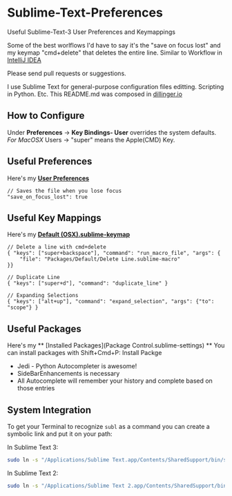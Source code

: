 # Sublime-Text-Preferences
Useful Sublime-Text-3 User Preferences and Keymappings

Some of the best worlflows I'd have to say it's the "save on focus lost" and my keymap "cmd+delete" that deletes the entire line. Similar to Workflow in [IntelliJ IDEA](https://www.jetbrains.com/idea/)

Please send pull requests or suggestions. 

I use Sublime Text for general-purpose configuration files editting. Scripting in Python. Etc. This README.md was composed in [dillinger.io](http://dillinger.io/)

## How to Configure
Under **Preferences** -> **Key Bindings- User** overrides the system defaults. 
*For MacOSX* Users -> "super" means the Apple(CMD) Key. 

## Useful Preferences
Here's my **[User Preferences](Preferences.sublime-settings)**

```
// Saves the file when you lose focus
"save_on_focus_lost": true
```

## Useful Key Mappings
Here's my **[Default (OSX).sublime-keymap](Default.sublime-keymap)**
```
// Delete a line with cmd+delete
{ "keys": ["super+backspace"], "command": "run_macro_file", "args": {
    "file": "Packages/Default/Delete Line.sublime-macro"
}}
```
```
// Duplicate Line
{ "keys": ["super+d"], "command": "duplicate_line" }
```
```
// Expanding Selections
{ "keys": ["alt+up"], "command": "expand_selection", "args": {"to": "scope"} }
```
    
## Useful Packages
Here's my ** [Installed Packages](Package Control.sublime-settings) **
You can install packages with Shift+Cmd+P: Install Packge
+ Jedi - Python Autocompleter is awesome!
+ SideBarEnhancements is necessary
+ All Autocomplete will remember your history and complete based on those entries

## System Integration

To get your Terminal to recognize `subl` as a command you can create a symbolic link and put it on your path:

In Sublime Text 3:
```bash
sudo ln -s "/Applications/Sublime Text.app/Contents/SharedSupport/bin/subl" /usr/bin/subl
```

In Sublime Text 2:
```bash
sudo ln -s "/Applications/Sublime Text 2.app/Contents/SharedSupport/bin/subl" ~/bin/subl
```


